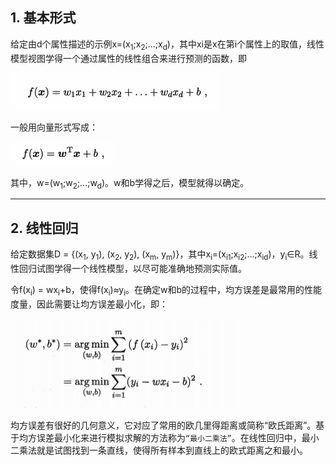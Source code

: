 ## 1. 基本形式
给定由d个属性描述的示例x=(x<sub>1</sub>;x<sub>2</sub>;...;x<sub>d</sub>)，其中xi是x在第i个属性上的取值，线性模型视图学得一个通过属性的线性组合来进行预测的函数，即

![image](./images/线性模型基本形式1.png)

一般用向量形式写成：

![image](./images/线性模型基本形式2.png)

其中，w=(w<sub>1</sub>;w<sub>2</sub>;...;w<sub>d</sub>)。w和b学得之后，模型就得以确定。

---

## 2. 线性回归
给定数据集D = {(x<sub>1</sub>, y<sub>1</sub>), (x<sub>2</sub>, y<sub>2</sub>), (x<sub>m</sub>, y<sub>m</sub>)}，其中x<sub>i</sub>=(x<sub>i1</sub>;x<sub>i2</sub>;...;x<sub>id</sub>)，y<sub>i</sub>∈R。线性回归试图学得一个线性模型，以尽可能准确地预测实际值。

令f(x<sub>i</sub>) = wx<sub>i</sub>+b，使得f(x<sub>i</sub>)≈y<sub>i</sub>。在确定w和b的过程中，均方误差是最常用的性能度量，因此需要让均方误差最小化，即：

![image](./images/均方误差最小化公式.png)

均方误差有很好的几何意义，它对应了常用的欧几里得距离或简称“欧氏距离”。基于均方误差最小化来进行模拟求解的方法称为```“最小二乘法”```。在线性回归中，最小二乘法就是试图找到一条直线，使得所有样本到直线上的欧式距离之和最小。
